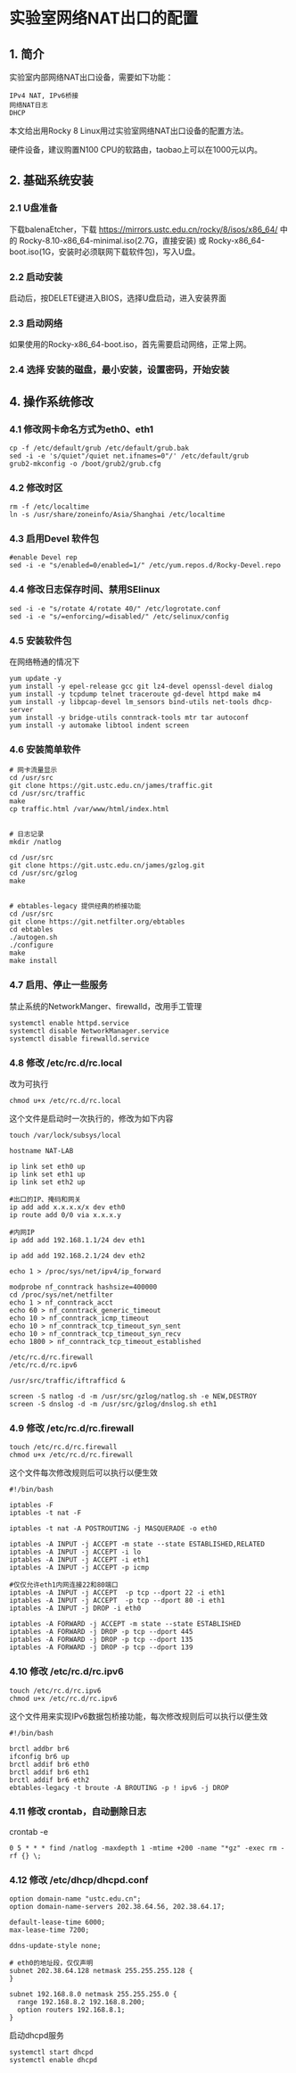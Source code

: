 # 实验室网络NAT出口的配置

## 1. 简介

实验室内部网络NAT出口设备，需要如下功能：
```
IPv4 NAT, IPv6桥接
网络NAT日志
DHCP
```
本文给出用Rocky 8 Linux用过实验室网络NAT出口设备的配置方法。

硬件设备，建议购置N100 CPU的软路由，taobao上可以在1000元以内。

## 2. 基础系统安装

### 2.1 U盘准备

下载balenaEtcher，下载 https://mirrors.ustc.edu.cn/rocky/8/isos/x86_64/ 中的 Rocky-8.10-x86_64-minimal.iso(2.7G，直接安装) 或 Rocky-x86_64-boot.iso(1G，安装时必须联网下载软件包)，写入U盘。

### 2.2 启动安装

启动后，按DELETE键进入BIOS，选择U盘启动，进入安装界面

### 2.3 启动网络

如果使用的Rocky-x86_64-boot.iso，首先需要启动网络，正常上网。

### 2.4 选择 安装的磁盘，最小安装，设置密码，开始安装


## 4. 操作系统修改

### 4.1 修改网卡命名方式为eth0、eth1

```
cp -f /etc/default/grub /etc/default/grub.bak
sed -i -e 's/quiet"/quiet net.ifnames=0"/' /etc/default/grub
grub2-mkconfig -o /boot/grub2/grub.cfg
```

### 4.2 修改时区
```
rm -f /etc/localtime
ln -s /usr/share/zoneinfo/Asia/Shanghai /etc/localtime
```

### 4.3 启用Devel 软件包
```
#enable Devel rep
sed -i -e "s/enabled=0/enabled=1/" /etc/yum.repos.d/Rocky-Devel.repo
```

### 4.4 修改日志保存时间、禁用SElinux
```
sed -i -e "s/rotate 4/rotate 40/" /etc/logrotate.conf
sed -i -e "s/=enforcing/=disabled/" /etc/selinux/config
```

### 4.5 安装软件包

在网络畅通的情况下
```
yum update -y
yum install -y epel-release gcc git lz4-devel openssl-devel dialog
yum install -y tcpdump telnet traceroute gd-devel httpd make m4
yum install -y libpcap-devel lm_sensors bind-utils net-tools dhcp-server
yum install -y bridge-utils conntrack-tools mtr tar autoconf 
yum install -y automake libtool indent screen
```

### 4.6 安装简单软件
```
# 网卡流量显示
cd /usr/src
git clone https://git.ustc.edu.cn/james/traffic.git
cd /usr/src/traffic
make
cp traffic.html /var/www/html/index.html


# 日志记录
mkdir /natlog

cd /usr/src
git clone https://git.ustc.edu.cn/james/gzlog.git
cd /usr/src/gzlog
make


# ebtables-legacy 提供经典的桥接功能
cd /usr/src
git clone https://git.netfilter.org/ebtables
cd ebtables
./autogen.sh
./configure
make
make install
```

### 4.7 启用、停止一些服务

禁止系统的NetworkManger、firewalld，改用手工管理
```
systemctl enable httpd.service
systemctl disable NetworkManager.service
systemctl disable firewalld.service
```

### 4.8 修改 /etc/rc.d/rc.local

改为可执行
```
chmod u+x /etc/rc.d/rc.local
```

这个文件是启动时一次执行的，修改为如下内容
```
touch /var/lock/subsys/local

hostname NAT-LAB

ip link set eth0 up
ip link set eth1 up
ip link set eth2 up

#出口的IP、掩码和网关
ip add add x.x.x.x/x dev eth0
ip route add 0/0 via x.x.x.y

#内网IP
ip add add 192.168.1.1/24 dev eth1

ip add add 192.168.2.1/24 dev eth2

echo 1 > /proc/sys/net/ipv4/ip_forward

modprobe nf_conntrack hashsize=400000
cd /proc/sys/net/netfilter
echo 1 > nf_conntrack_acct
echo 60 > nf_conntrack_generic_timeout
echo 10 > nf_conntrack_icmp_timeout
echo 10 > nf_conntrack_tcp_timeout_syn_sent
echo 10 > nf_conntrack_tcp_timeout_syn_recv
echo 1800 > nf_conntrack_tcp_timeout_established

/etc/rc.d/rc.firewall
/etc/rc.d/rc.ipv6

/usr/src/traffic/iftrafficd &

screen -S natlog -d -m /usr/src/gzlog/natlog.sh -e NEW,DESTROY
screen -S dnslog -d -m /usr/src/gzlog/dnslog.sh eth1

```

### 4.9 修改 /etc/rc.d/rc.firewall

```
touch /etc/rc.d/rc.firewall
chmod u+x /etc/rc.d/rc.firewall
```

这个文件每次修改规则后可以执行以便生效
```
#!/bin/bash

iptables -F
iptables -t nat -F

iptables -t nat -A POSTROUTING -j MASQUERADE -o eth0 

iptables -A INPUT -j ACCEPT -m state --state ESTABLISHED,RELATED
iptables -A INPUT -j ACCEPT -i lo
iptables -A INPUT -j ACCEPT -i eth1
iptables -A INPUT -j ACCEPT -p icmp

#仅仅允许eth1内网连接22和80端口
iptables -A INPUT -j ACCEPT  -p tcp --dport 22 -i eth1
iptables -A INPUT -j ACCEPT  -p tcp --dport 80 -i eth1
iptables -A INPUT -j DROP -i eth0

iptables -A FORWARD -j ACCEPT -m state --state ESTABLISHED
iptables -A FORWARD -j DROP -p tcp --dport 445
iptables -A FORWARD -j DROP -p tcp --dport 135
iptables -A FORWARD -j DROP -p tcp --dport 139
```

### 4.10 修改 /etc/rc.d/rc.ipv6

```
touch /etc/rc.d/rc.ipv6
chmod u+x /etc/rc.d/rc.ipv6
```

这个文件用来实现IPv6数据包桥接功能，每次修改规则后可以执行以便生效
```
#!/bin/bash

brctl addbr br6
ifconfig br6 up
brctl addif br6 eth0
brctl addif br6 eth1
brctl addif br6 eth2
ebtables-legacy -t broute -A BROUTING -p ! ipv6 -j DROP
```

### 4.11 修改 crontab，自动删除日志

crontab -e
```
0 5 * * * find /natlog -maxdepth 1 -mtime +200 -name "*gz" -exec rm -rf {} \;
```

### 4.12 修改 /etc/dhcp/dhcpd.conf

```
option domain-name "ustc.edu.cn";
option domain-name-servers 202.38.64.56, 202.38.64.17;

default-lease-time 6000;
max-lease-time 7200;

ddns-update-style none;

# eth0的地址段，仅仅声明
subnet 202.38.64.128 netmask 255.255.255.128 {
}

subnet 192.168.8.0 netmask 255.255.255.0 {
  range 192.168.8.2 192.168.8.200;
  option routers 192.168.8.1;
}
```
启动dhcpd服务
```
systemctl start dhcpd
systemctl enable dhcpd
```

